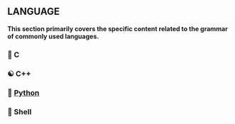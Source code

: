 ## LANGUAGE

**This section primarily covers the specific content related to the grammar of commonly used languages.**

### 📌 C

###  ☯ C++

###  🐍 [Python](Python/README.md)

###  🐾 Shell